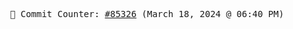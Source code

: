 <p align="center">
    <samp>
        📮 Commit Counter: <a href="https://github.com/Javascript-void0/Javascript-void0/commits/main">#85326</a> (March 18, 2024 @ 06:40 PM)
    </samp>
</p>
